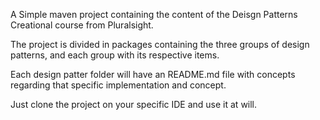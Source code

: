 A Simple maven project containing the content of the Deisgn Patterns Creational course from Pluralsight.

The project is divided in packages containing the three groups of design patterns,
and each group with its respective items.

Each design patter folder will have an README.md file with concepts regarding that  specific implementation and concept.

Just clone the project  on your specific IDE and use it at will.